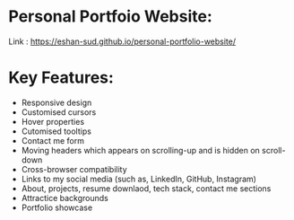 # Personal Portfoio Website:

Link : <a href="https://eshan-sud.github.io/personal-portfolio-website/" target="_blank"> https://eshan-sud.github.io/personal-portfolio-website/ </a>


# Key Features:
- Responsive design
- Customised cursors
- Hover properties
- Cutomised tooltips
- Contact me form
- Moving headers which appears on scrolling-up and is hidden on scroll-down
- Cross-browser compatibility
- Links to my social media (such as, LinkedIn, GitHub, Instagram)
- About, projects, resume downlaod, tech stack, contact me sections
- Attractice backgrounds
- Portfolio showcase
